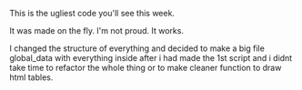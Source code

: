 This is the ugliest code you'll see this week.

It was made on the fly. I'm not proud. It works.

I changed the structure of everything and decided to make a big file global_data with everything inside after i had made the 1st script and i didnt take time to refactor the whole thing or to make cleaner function to draw html tables.
